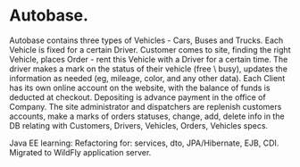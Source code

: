 Autobase.
========================
Autobase contains three types of Vehicles - Cars, Buses and Trucks. Each Vehicle is fixed for a certain Driver. 
Customer comes to site, finding the right Vehicle, places Order - rent this Vehicle with a Driver for a certain time. 
The driver makes a mark on the status of their vehicle (free \ busy), updates the information as needed (eg, mileage, 
color, and any other data). Each Client has its own online account on the website, with the balance of funds is deducted
at checkout. Depositing is advance payment in the office of Company. The site administrator and dispatchers are replenish 
customers accounts, make a marks of orders statuses, change, add, delete info in the DB relating with Customers, Drivers, 
Vehicles, Orders, Vehicles specs.

Java EE learning:
Refactoring for: services, dto, JPA/Hibernate, EJB, CDI. Migrated to WildFly application server.